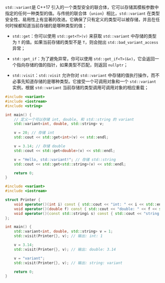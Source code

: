 `std::variant`是 C++17 引入的一个类型安全的联合体，它可以存储其模板参数中指定的任何一种类型的值。与传统的联合体（`union`）相比，`std::variant` 在类型安全性、易用性上有显著的改进。它确保了只有定义的类型可以被存储，并且在任何时候都知道当前存储的是哪种类型的值；

- `std::get`：你可以使用 `std::get<T>(v)` 来获取 `std::variant` 中存储的类型为 `T` 的值。如果当前存储的类型不是 `T`，则会抛出 `std::bad_variant_access` 异常；

- `std::get_if`：为了避免异常，你可以使用 `std::get_if<T>(&v)`，它会返回一个指向存储的值的指针，如果类型不匹配，则返回 `nullptr`；

- `std::visit`：`std::visit` 允许你对 `std::variant` 中存储的值执行操作，而不必事先知道存储的是哪种类型。它接受一个可调用对象和一个 `std::variant` 实例，根据 `std::variant` 当前存储的类型调用可调用对象的相应重载；


```cpp
#include <variant>
#include <iostream>
#include <string>

int main() {
    // 定义一个可以存储 int, double, 和 std::string 的 variant
    std::variant<int, double, std::string> v;

    v = 20; // 存储 int
    std::cout << std::get<int>(v) << std::endl;

    v = 3.14; // 存储 double
    std::cout << std::get<double>(v) << std::endl;

    v = "Hello, std::variant!"; // 存储 std::string
    std::cout << std::get<std::string>(v) << std::endl;

    return 0;
}
```

```cpp
#include <variant>
#include <iostream>

struct Printer {
    void operator()(int i) const { std::cout << "int: " << i << std::endl; }
    void operator()(double f) const { std::cout << "double: " << f << std::endl; }
    void operator()(const std::string& s) const { std::cout << "string: " << s << std::endl; }
};

int main() {
    std::variant<int, double, std::string> v = 1;
    std::visit(Printer{}, v); // 输出: int: 1

    v = 3.14;
    std::visit(Printer{}, v); // 输出: double: 3.14

    v = "variant";
    std::visit(Printer{}, v); // 输出: string: variant

    return 0;
}
```